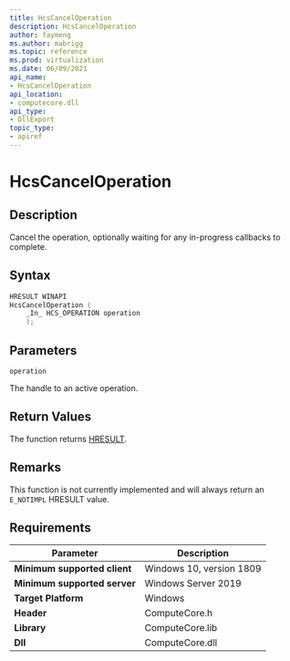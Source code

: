 ```yaml
---
title: HcsCancelOperation
description: HcsCancelOperation
author: faymeng
ms.author: mabrigg
ms.topic: reference
ms.prod: virtualization
ms.date: 06/09/2021
api_name:
- HcsCancelOperation
api_location:
- computecore.dll
api_type:
- DllExport
topic_type: 
- apiref
---
```

# HcsCancelOperation

## Description

Cancel the operation, optionally waiting for any in-progress callbacks to complete.

## Syntax

```cpp
HRESULT WINAPI
HcsCancelOperation (
    _In_ HCS_OPERATION operation
    );
```

## Parameters

`operation`

The handle to an active operation.


## Return Values

The function returns [HRESULT](./HCSHResult.md).

## Remarks

This function is not currently implemented and will always return an `E_NOTIMPL` HRESULT value.

## Requirements

|Parameter|Description|
|---|---|
| **Minimum supported client** | Windows 10, version 1809 |
| **Minimum supported server** | Windows Server 2019 |
| **Target Platform** | Windows |
| **Header** | ComputeCore.h |
| **Library** | ComputeCore.lib |
| **Dll** | ComputeCore.dll |
